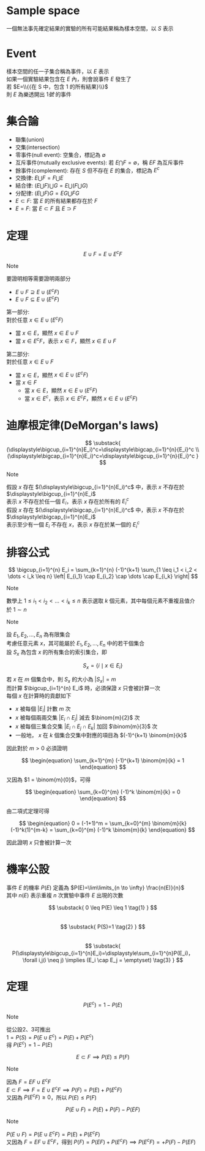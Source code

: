# Sample space
一個無法事先確定結果的實驗的所有可能結果稱為樣本空間，以 $S$ 表示
# Event
樣本空間的任一子集合稱為事件，以 $E$ 表示  
如果一個實驗結果包含在 $E$ 內，則會說事件 $E$ 發生了  
若 $E=\\{{在 S 中，包含 1 的所有結果}\\}$  
則 $E$ 為樂透開出 $1號$ 的事件 
# 集合論
- 聯集(union)
- 交集(intersection)
- 零事件(null event): 空集合，標記為 $\emptyset$
- 互斥事件(mutually exclusive events): 若 $E \bigcap F = \emptyset$，稱 $E$$F$ 為互斥事件
- 餘事件(complement): 存在 $S$ 但不存在 $E$ 的集合，標記為 $E^c$
- 交換律: $E \bigcup F = F \bigcup E$
- 結合律: $(E \bigcup F) \bigcup G = E \bigcup (F \bigcup G)$
- 分配律: $(E \bigcup F)G = EG \bigcup FG$
- $E \subset F$: 當 $E$ 的所有結果都存在於 $F$
- $E = F$: 當 $E \subset F$ 且 $E \supset F$
# 定理
$$
E \cup F=E \cup E^cF
$$
> [!NOTE]
> 要證明相等需要證明兩部分  
> - $E \cup F \supseteq E \cup (E^cF)$  
> - $E \cup F \subseteq E \cup (E^cF)$
>   
> 第一部分:  
> 對於任意 $x \in E \cup (E^cF)$ 
> - 當 $x \in E$，顯然 $x \in E \cup F$
> - 當 $x \in E^cF$，表示 $x \in F$，顯然 $x \in E \cup F$
>
> 第二部分:  
> 對於任意 $x \in E \cup F$  
> - 當 $x \in E$，顯然 $x \in E \cup (E^cF)$
> - 當 $x \in F$
>   - 當 $x \in E$，顯然 $x \in E \cup (E^cF)$
>   - 當 $x \in E^c$，表示 $x \in E^cF$，顯然 $x \in E \cup (E^cF)$

# 迪摩根定律(DeMorgan's laws)
$$
\substack{
(\displaystyle\bigcup_{i=1}^{n}E_i)^c=\displaystyle\bigcap_{i=1}^{n}{E_i}^c \\  
(\displaystyle\bigcap_{i=1}^{n}E_i)^c=\displaystyle\bigcup_{i=1}^{n}{E_i}^c
}
$$
> [!Note]
> 假設 $x$ 存在 $(\displaystyle\bigcup_{i=1}^{n}E_i)^c$ 中，表示 $x$ 不存在於 $\displaystyle\bigcup_{i=1}^{n}E_i$  
> 表示 $x$ 不存在於任一個 $E_i$，表示 $x$ 存在於所有的 ${E_i}^c$  
> 假設 $x$ 存在 $(\displaystyle\bigcap_{i=1}^{n}E_i)^c$ 中，表示 $x$ 不存在於 $\displaystyle\bigcap_{i=1}^{n}E_i$  
> 表示至少有一個 $E_i$ 不存在 $x$，表示 $x$ 存在於某一個的 ${E_i}^c$

# 排容公式
$$
\bigcup_{i=1}^{n} E_i =
\sum_{k=1}^{n} (-1)^{k+1} \sum_{1 \leq i_1 < i_2 < \dots < i_k \leq n} 
\left| E_{i_1} \cap E_{i_2} \cap \dots \cap E_{i_k} \right|
$$
> [!NOTE]
> 數學上 $1 \leq i_1 < i_2 < \dots < i_k \leq n$ 表示選取 $k$ 個元素，其中每個元素不重複且值介於 $1 \sim n$

> [!NOTE]
> 設 $E_1, E_2, \dots, E_n$ 為有限集合  
> 考慮任意元素 $x$，其可能屬於 $E_1, E_2, \dots, E_n$ 中的若干個集合  
> 設 $S_x$ 為包含 $x$ 的所有集合的索引集合，即
> 
> $$
> \begin{equation}
> S_x = \{ i \mid x \in E_i \}
> \end{equation}
> $$
> 
> 若 $x$ 在 $m$ 個集合中，則 $S_x$ 的大小為 $|S_x| = m$  
> 而計算 $\bigcup_{i=1}^{n} E_i$ 時，必須保證 $x$ 只會被計算一次  
> 每個 $x$ 在計算時的貢獻如下  
> - $x$ 被每個 $|E_i|$ 計數 $m$ 次
> - $x$ 被每個兩兩交集 $|E_i \cap E_j|$ 減去 $\binom{m}{2}$ 次
> - $x$ 被每個三集合交集 $|E_i \cap E_j \cap E_k|$ 加回 $\binom{m}{3}$ 次
> - 一般地， $x$ 在 $k$ 個集合交集中對應的項目為 $(-1)^{k+1} \binom{m}{k}$
> 
> 因此對於 $m > 0$ 必須證明
>
> $$
> \begin{equation}
> \sum_{k=1}^{m} (-1)^{k+1} \binom{m}{k} = 1
> \end{equation}
> $$
>   
> 又因為 $1 = \binom{m}{0}$，可得
> 
> $$
> \begin{equation}
> \sum_{k=0}^{m} (-1)^k \binom{m}{k} = 0
> \end{equation}
> $$
>
> 由二項式定理可得
>
> $$
> \begin{equation}
> 0 = (-1+1)^m = \sum_{k=0}^{m} \binom{m}{k} (-1)^k(1)^{m-k} = \sum_{k=0}^{m} (-1)^k \binom{m}{k}
> \end{equation}
> $$
>
> 因此證明 $x$ 只會被計算一次

# 機率公設
事件 $E$ 的機率 $P(E)$ 定義為 $P(E)=\lim\limits_{n \to \infty} \frac{n(E)}{n}$  
其中 $n(E)$ 表示重複 $n$ 次實驗中事件 $E$ 出現的次數  

$$
\substack{
0 \leq P(E) \leq 1 \tag{1} 
}
$$  
$$
\substack{
P(S)=1 \tag{2} 
}
$$  
$$
\substack{
P(\displaystyle\bigcup_{i=1}^{n}E_i)=\displaystyle\sum_{i=1}^{n}P(E_i)，\forall i,j(i \neq j) \implies (E_i \cap E_j = \emptyset) \tag{3} 
}
$$
# 定理
$$
P(E^c)=1-P(E)
$$
> [!NOTE]
> 從公設2、3可推出  
> $1 = P(S) = P(E \cup E^c) = P(E) + P(E^c)$  
> 得 $P(E^c)=1-P(E)$

$$
E \subset F \implies P(E) \leq P(F)
$$
> [!NOTE]
> 因為 $F=EF \cup E^cF$  
> $E \subset F \implies F = E \cup E^cF \implies P(F)=P(E)+P(E^cF)$  
> 又因為 $P(E^cF) \geq 0$，所以 $P(E) \leq P(F)$

$$
P(E \cup F)=P(E)+P(F)-P(EF)
$$
> [!NOTE]
> $P(E \cup F) = P(E \cup E^cF) = P(E) + P(E^cF)$  
> 又因為 $F=EF \cup E^cF$，得到 $P(F) = P(EF) + P(E^cF) \implies P(E^cF) = +P(F)-P(EF)$
